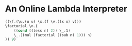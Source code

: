 #  An Online Lambda Interpreter


```Scheme
((\f.(\u.(u u) \x.(f \v.((x x) v)))
\factorial.\n.(
    ((cond ((less n) 2)) \_.1)
    \_.((mul (factorial ((sub n) 1))) n)
)) 9)

```


